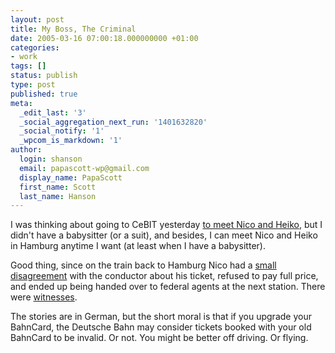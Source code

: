 ```yaml
---
layout: post
title: My Boss, The Criminal
date: 2005-03-16 07:00:18.000000000 +01:00
categories:
- work
tags: []
status: publish
type: post
published: true
meta:
  _edit_last: '3'
  _social_aggregation_next_run: '1401632820'
  _social_notify: '1'
  _wpcom_is_markdown: '1'
author:
  login: shanson
  email: papascott-wp@gmail.com
  display_name: PapaScott
  first_name: Scott
  last_name: Hanson
---
```

<p>I was thinking about going to CeBIT yesterday <a title="Meet & Greet auf der CeBIT [Lummaland - das Weblog]" href="http://lumma.de/eintrag.php?id=1410">to meet Nico and Heiko</a>, but I didn't have a babysitter (or a suit), and besides, I can meet Nico and Heiko in Hamburg anytime I want (at least when I have a babysitter).</p>
<p>Good thing, since on the train back to Hamburg Nico had a <a title="Ende einer Dienstfahrt [Lummaland - das Weblog]" href="http://lumma.de/eintrag.php?id=1412">small disagreement</a> with the conductor about his ticket, refused to pay full price, and ended up being handed over to federal agents at the next station. There were <a title="C. Panzer und W. Laux by Heiko Hebig | hebig.com" href="http://www.hebig.com/archives/002929.shtml">witnesses</a>.</p>
<p>The stories are in German, but the short moral is that if you upgrade your BahnCard, the Deutsche Bahn may consider tickets booked with your old BahnCard to be invalid. Or not. You might be better off driving. Or flying.</p>

